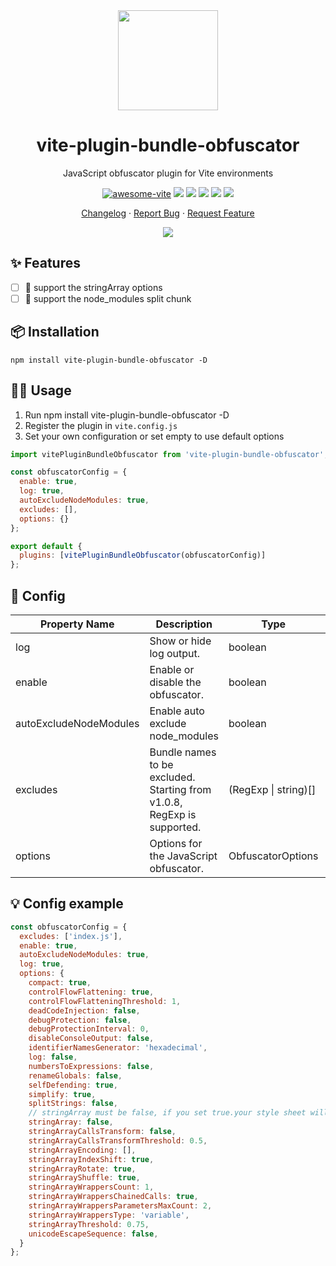 <div style="text-align: center">

<img height="160" src="https://www.obfuscator.io/static/images/logo.png" alt="" />

# vite-plugin-bundle-obfuscator

JavaScript obfuscator plugin for Vite environments

[![awesome-vite](https://awesome.re/badge.svg)](https://github.com/vitejs/awesome-vite)
[![][npm-release-shield]][npm-release-link]
[![][npm-downloads-shield]][npm-release-link]
[![][github-releasedate-shield]][github-releasedate-link]
[![][github-issues-shield]][github-issues-link]
[![][github-license-shield]][github-license-link]

[Changelog](./CHANGELOG.md) · [Report Bug][github-issues-link] · [Request Feature][github-issues-link]

![](https://raw.githubusercontent.com/andreasbm/readme/master/assets/lines/rainbow.png)

</div>

[npm-release-shield]: https://img.shields.io/npm/v/vite-plugin-bundle-obfuscator?color=369eff&labelColor=black&logo=npm&logoColor=white

[npm-downloads-shield]: https://img.shields.io/npm/dt/vite-plugin-bundle-obfuscator?color=red&labelColor=black&logo=npm&logoColor=white

[npm-release-link]: https://www.npmjs.com/package/vite-plugin-bundle-obfuscator

[github-releasedate-shield]: https://img.shields.io/github/release-date/z0ffy/vite-plugin-bundle-obfuscator?labelColor=black

[github-releasedate-link]: https://github.com/z0ffy/vite-plugin-bundle-obfuscator/releases

[github-issues-shield]: https://img.shields.io/github/issues/z0ffy/vite-plugin-bundle-obfuscator?color=ff80eb&labelColor=black

[github-issues-link]: https://github.com/z0ffy/vite-plugin-bundle-obfuscator/issues

[github-license-shield]: https://img.shields.io/github/license/z0ffy/vite-plugin-bundle-obfuscator?color=white&labelColor=black

[github-license-link]: https://github.com/z0ffy/vite-plugin-bundle-obfuscator/blob/main/LICENSE

## ✨ Features

- [ ] 💎 support the stringArray options
- [ ] 💎 support the node_modules split chunk

## 📦 Installation

```shell
npm install vite-plugin-bundle-obfuscator -D
```

## 👨‍💻 Usage

1. Run npm install vite-plugin-bundle-obfuscator -D
2. Register the plugin in `vite.config.js`
3. Set your own configuration or set empty to use default options

```javascript
import vitePluginBundleObfuscator from 'vite-plugin-bundle-obfuscator';

const obfuscatorConfig = {
  enable: true,
  log: true,
  autoExcludeNodeModules: true,
  excludes: [],
  options: {}
};

export default {
  plugins: [vitePluginBundleObfuscator(obfuscatorConfig)]
};
```

## 💪 Config

| Property Name          | Description                                                             | Type                 | Default        | Version |
|------------------------|-------------------------------------------------------------------------|----------------------|----------------|---------|
| log                    | Show or hide log output.                                                | boolean              | true           | v1.0.4  |
| enable                 | Enable or disable the obfuscator.                                       | boolean              | true           | v1.0.1  |
| autoExcludeNodeModules | Enable auto exclude node_modules                                        | boolean              | false          | v1.0.9  |
| excludes               | Bundle names to be excluded. Starting from v1.0.8, RegExp is supported. | (RegExp \| string)[] | []             | v1.0.0  |
| options                | Options for the JavaScript obfuscator.                                  | ObfuscatorOptions    | Config example | v1.0.0  |

## 💡 Config example

```javascript
const obfuscatorConfig = {
  excludes: ['index.js'],
  enable: true,
  autoExcludeNodeModules: true,
  log: true,
  options: {
    compact: true,
    controlFlowFlattening: true,
    controlFlowFlatteningThreshold: 1,
    deadCodeInjection: false,
    debugProtection: false,
    debugProtectionInterval: 0,
    disableConsoleOutput: false,
    identifierNamesGenerator: 'hexadecimal',
    log: false,
    numbersToExpressions: false,
    renameGlobals: false,
    selfDefending: true,
    simplify: true,
    splitStrings: false,
    // stringArray must be false, if you set true.your style sheet will be missing some。
    stringArray: false,
    stringArrayCallsTransform: false,
    stringArrayCallsTransformThreshold: 0.5,
    stringArrayEncoding: [],
    stringArrayIndexShift: true,
    stringArrayRotate: true,
    stringArrayShuffle: true,
    stringArrayWrappersCount: 1,
    stringArrayWrappersChainedCalls: true,
    stringArrayWrappersParametersMaxCount: 2,
    stringArrayWrappersType: 'variable',
    stringArrayThreshold: 0.75,
    unicodeEscapeSequence: false,
  }
};
```
